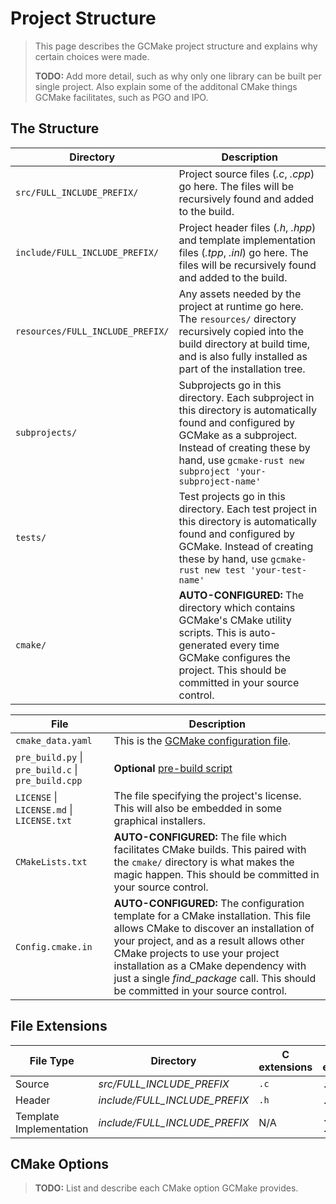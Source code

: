# Project Structure

> This page describes the GCMake project structure and explains why certain choices were made.
>
> **TODO:** Add more detail, such as why only one library can be built per single project.
> Also explain some of the additonal CMake things GCMake facilitates, such as PGO and IPO.

## The Structure

| Directory | Description |
| --------- | ----------- |
| `src/FULL_INCLUDE_PREFIX/` | Project source files (*.c*, *.cpp*) go here. The files will be recursively found and added to the build. |
| `include/FULL_INCLUDE_PREFIX/` | Project header files (*.h*, *.hpp*) and template implementation files (*.tpp*, *.inl*) go here. The files will be recursively found and added to the build. |
| `resources/FULL_INCLUDE_PREFIX/` | Any assets needed by the project at runtime go here. The `resources/` directory recursively copied into the build directory at build time, and is also fully installed as part of the installation tree. |
| `subprojects/` | Subprojects go in this directory. Each subproject in this directory is automatically found and configured by GCMake as a subproject. Instead of creating these by hand, use `gcmake-rust new subproject 'your-subproject-name'` |
| `tests/` | Test projects go in this directory. Each test project in this directory is automatically found and configured by GCMake. Instead of creating these by hand, use `gcmake-rust new test 'your-test-name'` |
| `cmake/` | **AUTO-CONFIGURED:** The directory which contains GCMake's CMake utility scripts. This is auto-generated every time GCMake configures the project. This should be committed in your source control. |

| File | Description |
| ---- | ----------- |
| `cmake_data.yaml` | This is the [GCMake configuration file](cmake_data_config/cmake_data.md). |
| `pre_build.py` \| `pre_build.c` \| `pre_build.cpp` | **Optional** [pre-build script](pre_build_scripts.md) |
| `LICENSE` \| `LICENSE.md` \| `LICENSE.txt` | The file specifying the project's license. This will also be embedded in some graphical installers. |
| `CMakeLists.txt` | **AUTO-CONFIGURED:** The file which facilitates CMake builds. This paired with the `cmake/` directory is what makes the magic happen. This should be committed in your source control. |
| `Config.cmake.in` | **AUTO-CONFIGURED:** The configuration template for a CMake installation. This file allows CMake to discover an installation of your project, and as a result allows other CMake projects to use your project installation as a CMake dependency with just a single *find_package* call. This should be committed in your source control. |

## File Extensions

| File Type | Directory | C extensions | C++ extensions |
| --------- | --------- | ------------ | -------------- |
| Source | *src/FULL_INCLUDE_PREFIX* | `.c` | `.cpp`, `.cxx` |
| Header | *include/FULL_INCLUDE_PREFIX* | `.h` | `.hpp`, `.hxx` |
| Template Implementation | *include/FULL_INCLUDE_PREFIX* | N/A | `.tpp`, `.txx`, `.inl` |

## CMake Options

> **TODO:** List and describe each CMake option GCMake provides.
